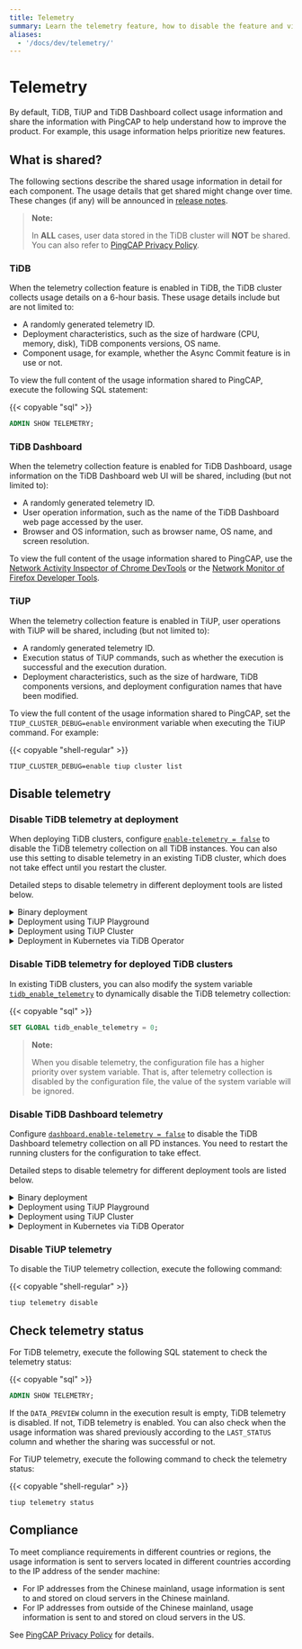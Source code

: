 ```yaml
---
title: Telemetry
summary: Learn the telemetry feature, how to disable the feature and view its status.
aliases:
  - '/docs/dev/telemetry/'
---
```


# Telemetry

By default, TiDB, TiUP and TiDB Dashboard collect usage information and share the information with PingCAP to help understand how to improve the product. For example, this usage information helps prioritize new features.

## What is shared?

The following sections describe the shared usage information in detail for each component. The usage details that get shared might change over time. These changes (if any) will be announced in [release notes](/releases/release-notes.md).

> **Note:**
> 
> In **ALL** cases, user data stored in the TiDB cluster will **NOT** be shared. You can also refer to [PingCAP Privacy Policy](https://pingcap.com/privacy-policy).

### TiDB

When the telemetry collection feature is enabled in TiDB, the TiDB cluster collects usage details on a 6-hour basis. These usage details include but are not limited to:

- A randomly generated telemetry ID.
- Deployment characteristics, such as the size of hardware (CPU, memory, disk), TiDB components versions, OS name.
- Component usage, for example, whether the Async Commit feature is in use or not.

To view the full content of the usage information shared to PingCAP, execute the following SQL statement:

{{< copyable "sql" >}}

```sql
ADMIN SHOW TELEMETRY;
```

### TiDB Dashboard

When the telemetry collection feature is enabled for TiDB Dashboard, usage information on the TiDB Dashboard web UI will be shared, including (but not limited to):

- A randomly generated telemetry ID.
- User operation information, such as the name of the TiDB Dashboard web page accessed by the user.
- Browser and OS information, such as browser name, OS name, and screen resolution.

To view the full content of the usage information shared to PingCAP, use the [Network Activity Inspector of Chrome DevTools](https://developers.google.com/web/tools/chrome-devtools/network) or the [Network Monitor of Firefox Developer Tools](https://developer.mozilla.org/en-US/docs/Tools/Network_Monitor).

### TiUP

When the telemetry collection feature is enabled in TiUP, user operations with TiUP will be shared, including (but not limited to):

- A randomly generated telemetry ID.
- Execution status of TiUP commands, such as whether the execution is successful and the execution duration.
- Deployment characteristics, such as the size of hardware, TiDB components versions, and deployment configuration names that have been modified.

To view the full content of the usage information shared to PingCAP, set the `TIUP_CLUSTER_DEBUG=enable` environment variable when executing the TiUP command. For example:

{{< copyable "shell-regular" >}}

```shell
TIUP_CLUSTER_DEBUG=enable tiup cluster list
```

## Disable telemetry

### Disable TiDB telemetry at deployment

When deploying TiDB clusters, configure [`enable-telemetry = false`](/tidb-configuration-file.md#enable-telemetry-new-in-v402) to disable the TiDB telemetry collection on all TiDB instances. You can also use this setting to disable telemetry in an existing TiDB cluster, which does not take effect until you restart the cluster.

Detailed steps to disable telemetry in different deployment tools are listed below.

<details>
  <summary>Binary deployment</summary>

Create a configuration file `tidb_config.toml` with the following content:

{{< copyable "" >}}

```toml
enable-telemetry = false
```

Specify the `--config=tidb_config.toml` command-line parameter when starting TiDB for the configuration file above to take effect.

See [TiDB Configuration Options](/command-line-flags-for-tidb-configuration.md#--config) and [TiDB Configuration File](/tidb-configuration-file.md#enable-telemetry-new-in-v402) for details.

</details>

<details>
  <summary>Deployment using TiUP Playground</summary>

Create a configuration file `tidb_config.toml` with the following content:

{{< copyable "" >}}

```toml
enable-telemetry = false
```

When starting TiUP Playground, specify the `--db.config tidb_config.toml` command-line parameter for the configuration file above to take effect. For example:

{{< copyable "shell-regular" >}}

```shell
tiup playground --db.config tidb_config.toml
```

See [Quickly Deploy a Local TiDB Cluster](/tiup/tiup-playground.md) for details.

</details>

<details>
  <summary>Deployment using TiUP Cluster</summary>

Modify the deployment topology file `topology.yaml` to add the following content:

{{< copyable "" >}}

```yaml
server_configs:
  tidb:
    enable-telemetry: false
```

</details>

<details>
  <summary>Deployment in Kubernetes via TiDB Operator</summary>

Configure `spec.tidb.config.enable-telemetry: false` in `tidb-cluster.yaml` or TidbCluster Custom Resource.

See [Deploy TiDB Operator in Kubernetes](https://docs.pingcap.com/tidb-in-kubernetes/stable/deploy-tidb-operator) for details.

> **Note:**
> 
> This configuration item requires TiDB Operator v1.1.3 or later to take effect.

</details>

### Disable TiDB telemetry for deployed TiDB clusters

In existing TiDB clusters, you can also modify the system variable [`tidb_enable_telemetry`](/system-variables.md#tidb_enable_telemetry-new-in-v402-version) to dynamically disable the TiDB telemetry collection:

{{< copyable "sql" >}}

```sql
SET GLOBAL tidb_enable_telemetry = 0;
```

> **Note:**
> 
> When you disable telemetry, the configuration file has a higher priority over system variable. That is, after telemetry collection is disabled by the configuration file, the value of the system variable will be ignored.

### Disable TiDB Dashboard telemetry

Configure [`dashboard.enable-telemetry = false`](/pd-configuration-file.md#enable-telemetry) to disable the TiDB Dashboard telemetry collection on all PD instances. You need to restart the running clusters for the configuration to take effect.

Detailed steps to disable telemetry for different deployment tools are listed below.

<details>
  <summary>Binary deployment</summary>

Create a configuration file `pd_config.toml` with the following content:

{{< copyable "" >}}

```toml
[dashboard]
enable-telemetry = false
```

Specify the `--config=pd_config.toml` command-line parameter when starting PD to take effect.

See [PD Configuration Flags](/command-line-flags-for-pd-configuration.md#--config) and [PD Configuration File](/pd-configuration-file.md#enable-telemetry) for details.

</details>

<details>
  <summary>Deployment using TiUP Playground</summary>

Create a configuration file `pd_config.toml` with the following content:

{{< copyable "" >}}

```toml
[dashboard]
enable-telemetry = false
```

When starting TiUP Playground, specify the `--pd.config pd_config.toml` command-line parameter to take effect, for example:

{{< copyable "shell-regular" >}}

```shell
tiup playground --pd.config pd_config.toml
```

See [Quickly Deploy a Local TiDB Cluster](/tiup/tiup-playground.md) for details.

</details>

<details>
  <summary>Deployment using TiUP Cluster</summary>

Modify the deployment topology file `topology.yaml` to add the following content:

{{< copyable "" >}}

```yaml
server_configs:
  pd:
    dashboard.enable-telemetry: false
```

</details>

<details>
  <summary>Deployment in Kubernetes via TiDB Operator</summary>

Configure `spec.pd.config.dashboard.enable-telemetry: false` in `tidb-cluster.yaml` or TidbCluster Custom Resource.

See [Deploy TiDB Operator in Kubernetes](https://docs.pingcap.com/tidb-in-kubernetes/stable/deploy-tidb-operator) for details.

> **Note:**
> 
> This configuration item requires TiDB Operator v1.1.3 or later to take effect.

</details>

### Disable TiUP telemetry

To disable the TiUP telemetry collection, execute the following command:

{{< copyable "shell-regular" >}}

```shell
tiup telemetry disable
```

## Check telemetry status

For TiDB telemetry, execute the following SQL statement to check the telemetry status:

{{< copyable "sql" >}}

```sql
ADMIN SHOW TELEMETRY;
```

If the `DATA_PREVIEW` column in the execution result is empty, TiDB telemetry is disabled. If not, TiDB telemetry is enabled. You can also check when the usage information was shared previously according to the `LAST_STATUS` column and whether the sharing was successful or not.

For TiUP telemetry, execute the following command to check the telemetry status:

{{< copyable "shell-regular" >}}

```shell
tiup telemetry status
```

## Compliance

To meet compliance requirements in different countries or regions, the usage information is sent to servers located in different countries according to the IP address of the sender machine:

- For IP addresses from the Chinese mainland, usage information is sent to and stored on cloud servers in the Chinese mainland.
- For IP addresses from outside of the Chinese mainland, usage information is sent to and stored on cloud servers in the US.

See [PingCAP Privacy Policy](https://pingcap.com/privacy-policy) for details.
